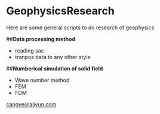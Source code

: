 # GeophysicsResearch
Here are some general scripts to do research of geophysics

##**Data processing method**
* reading sac
* tranpos data to any other style
 
##**Numberical simulation of solid field**
* Wave number method
* FEM
* FDM


cangye@aliyun.com
